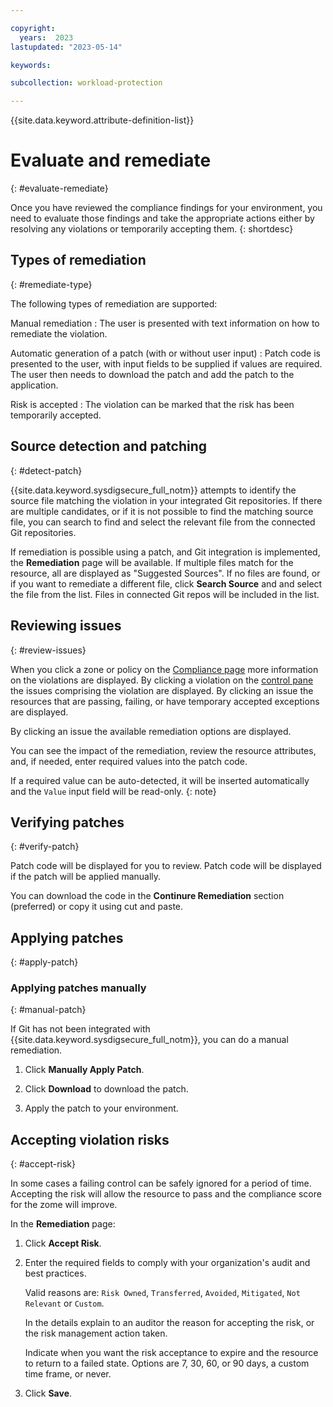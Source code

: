 ```yaml
---

copyright:
  years:  2023
lastupdated: "2023-05-14"

keywords:

subcollection: workload-protection

---
```


{{site.data.keyword.attribute-definition-list}}

# Evaluate and remediate
{: #evaluate-remediate}

Once you have reviewed the compliance findings for your environment, you need to evaluate those findings and take the appropriate actions either by resolving any violations or  temporarily accepting them.
{: shortdesc}

## Types of remediation
{: #remediate-type}

The following types of remediation are supported:

Manual remediation
:   The user is presented with text information on how to remediate the violation.

Automatic generation of a patch (with or without user input)
:   Patch code is presented to the user, with input fields to be supplied if values are required. The user then needs to download the patch and add the patch to the application.

Risk is accepted
:   The violation can be marked that the risk has been temporarily accepted.

## Source detection and patching
{: #detect-patch}

{{site.data.keyword.sysdigsecure_full_notm}} attempts to identify the source file matching the violation in your integrated Git repositories. If there are multiple candidates, or if it is not possible to find the matching source file, you can search to find and select the relevant file from the connected Git repositories.

If remediation is possible using a patch, and Git integration is implemented, the **Remediation** page will be available. If multiple files match for the resource, all are displayed as "Suggested Sources". If no files are found, or if you want to remediate a different file, click **Search Source** and  and select the file from the list. Files in connected Git repos will be included in the list.


## Reviewing issues
{: #review-issues}

When you click a zone or policy on the [Compliance page](/docs/workload-protection?topic=workload-protection-compliance-understading) more information on the violations are displayed. By clicking a violation on the [control pane](/docs/workload-protection?topic=workload-protection-compliance-cp) the issues comprising the violation are displayed. By clicking an issue the resources that are passing, failing, or have temporary accepted exceptions are displayed.

By clicking an issue the available remediation options are displayed.

You can see the impact of the remediation, review the resource attributes, and, if needed, enter required values into the patch code.

If a required value can be auto-detected, it will be inserted automatically and the `Value` input field will be read-only.
{: note}

## Verifying patches
{: #verify-patch}

Patch code will be displayed for you to review. Patch code will be displayed if the patch will be applied manually.

You can download the code in the **Continure Remediation** section (preferred) or copy it using cut and paste.

## Applying patches
{: #apply-patch}

### Applying patches manually
{: #manual-patch}

If Git has not been integrated with {{site.data.keyword.sysdigsecure_full_notm}}, you can do a manual remediation.

1. Click **Manually Apply Patch**.

2. Click **Download** to download the patch.

3. Apply the patch to your environment.


## Accepting violation risks
{: #accept-risk}

In some cases a failing control can be safely ignored for a period of time. Accepting the risk will allow the resource to pass and the compliance score for the zome will improve.

In the **Remediation** page:

1. Click **Accept Risk**.

2. Enter the required fields to comply with your organization's audit and best practices.

    Valid reasons are: `Risk Owned`, `Transferred`, `Avoided`, `Mitigated`, `Not Relevant` or `Custom`.

    In the details explain to an auditor the reason for accepting the risk, or the risk management action taken.

    Indicate when you want the risk acceptance to expire and the resource to return to a failed state. Options are 7, 30, 60, or 90 days, a custom time frame, or never.

3. Click **Save**.
